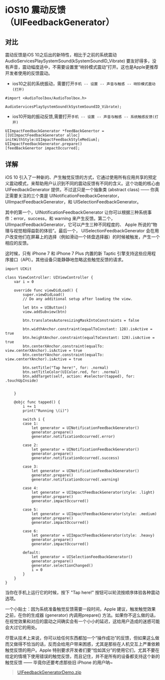 # iOS10 震动反馈（UIFeedbackGenerator）

## 对比

震动反馈是iOS 10之后出的新特性，相比于之前的系统震动
AudioServicesPlaySystemSound(kSystemSoundID_Vibrate)
要友好得多，没有声音，震动幅度适中，不需要设置里“响铃模式震动”打开。这也是Apple更推荐开发者使用的反馈震动。

- ios10之前的系统振动，需要打开`手机 -- 设置 -- 声音与触感 -- 响铃模式震动(打开)`

```
#import <AudioToolbox/AudioToolbox.h>  

AudioServicesPlaySystemSound(kSystemSoundID_Vibrate);
```

- ios10开始的振动反馈,需要打开`手机 -- 设置 -- 声音与触感 -- 系统触感反馈(打开)`

```
UIImpactFeedbackGenerator *feedBackGenertor = [[UIImpactFeedbackGenerator alloc] initWithStyle:UIImpactFeedbackStyleMedium];
UIImpactFeedbackGenerator.prepare()
[feedBackGenertor impactOccurred];
```

## 详解

iOS 10 引入了一种新的、产生触觉反馈的方式，它通过使用所有应用共享的预定义震动模式，来帮助用户认识到不同的震动反馈有不同的含义。这个功能的核心由 UIFeedbackGenerator 提供，不过这只是一个抽象类 (abstract class) —— 你真正需要关注的三个类是 UINotificationFeedbackGenerator，UIImpactFeedbackGenerator，和 UISelectionFeedbackGenerator。

其中的第一个，UINotificationFeedbackGenerator 让你可以根据三种系统事件：error，success，和 warning 来产生反馈。第二个，UIImpactFeedbackGenerator，它可以产生三种不同程度的、 Apple 所说的“物理与视觉相得益彰的体验”。最后一个， UISelectionFeedbackGenerator 会在用户改变他们在屏幕上的选择（例如滑动一个转盘选择器）的时候被触发，产生一个相应的反馈。

这时候，只有 iPhone 7 和 iPhone 7 Plus 内置的新 Taptic 引擎支持这些应用程序接口（API）。其他设备只能静静地忽略这些触觉反馈的请求。

```
import UIKit

class ViewController: UIViewController {
    var i = 0
    
    override func viewDidLoad() {
        super.viewDidLoad()
        // Do any additional setup after loading the view.
        
        let btn = UIButton()
        view.addSubview(btn)

        btn.translatesAutoresizingMaskIntoConstraints = false
        
        btn.widthAnchor.constraint(equalToConstant: 128).isActive = true
        btn.heightAnchor.constraint(equalToConstant: 128).isActive = true
        btn.centerXAnchor.constraint(equalTo: view.centerXAnchor).isActive = true
        btn.centerYAnchor.constraint(equalTo: view.centerYAnchor).isActive = true
        
        btn.setTitle("Tap here!", for: .normal)
        btn.setTitleColor(UIColor.red, for: .normal)
        btn.addTarget(self, action: #selector(tapped), for: .touchUpInside)
        

    }
    
    @objc func tapped() {
        i += 1
        print("Running \(i)")
        
        switch i {
        case 1:
            let generator = UINotificationFeedbackGenerator()
            generator.prepare()
            generator.notificationOccurred(.error)
            
        case 2:
            let generator = UINotificationFeedbackGenerator()
            generator.prepare()
            generator.notificationOccurred(.success)
            
        case 3:
            let generator = UINotificationFeedbackGenerator()
            generator.prepare()
            generator.notificationOccurred(.warning)
            
        case 4:
            let generator = UIImpactFeedbackGenerator(style: .light)
            generator.prepare()
            generator.impactOccurred()
            
        case 5:
            let generator = UIImpactFeedbackGenerator(style: .medium)
            generator.prepare()
            generator.impactOccurred()
            
        case 6:
            let generator = UIImpactFeedbackGenerator(style: .heavy)
            generator.prepare()
            generator.impactOccurred()
            
        default:
            let generator = UISelectionFeedbackGenerator()
            generator.prepare()
            generator.selectionChanged()
            i = 0
        }
    }
}
```

当你在手机上运行它的时候，按下 "Tap here!" 按钮可以轮流按顺序体验各种震动选项。

一个小贴士：因为系统准备触觉反馈需要一段时间，Apple 建议，触发触觉效果之前，在你的生成器 (generator) 内调用prepare() 方法。如果你不这么做的话，在视觉效果和对应的震动之间确实会有一个小小的延迟，这给用户造成的迷惑可能会大过它的用处。

尽管从技术上来说，你可以给任何东西都加一个“操作成功”的反馈，但如果这么做而又做得不恰当的话，反而会给用户带来困惑，尤其是那些在人机交互上严重依赖触觉反馈的用户。Apple 特别要求开发者们要“恰如其分”的使用它们，尤其不要在给定的情境下使用错误的触觉反馈，而且记住，并不是所有的设备都支持这个新的触觉反馈 —— 毕竟你还要考虑那些旧 iPhone 的用户呐~

> [UIFeedbackGeneratorDemo.zip](./UIFeedbackGeneratorDemo.zip)
